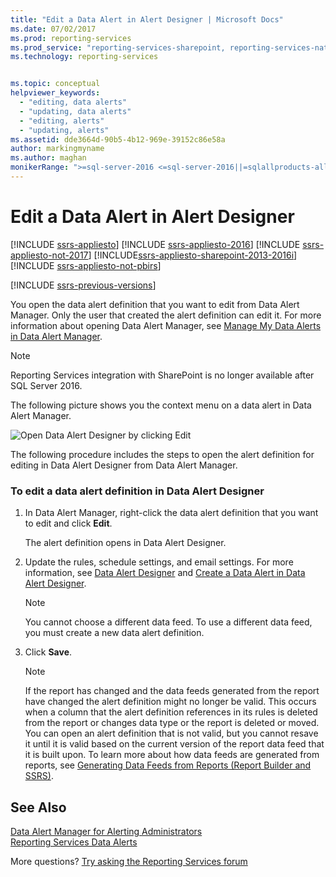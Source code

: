 ```yaml
---
title: "Edit a Data Alert in Alert Designer | Microsoft Docs"
ms.date: 07/02/2017
ms.prod: reporting-services
ms.prod_service: "reporting-services-sharepoint, reporting-services-native"
ms.technology: reporting-services


ms.topic: conceptual
helpviewer_keywords: 
  - "editing, data alerts"
  - "updating, data alerts"
  - "editing, alerts"
  - "updating, alerts"
ms.assetid: dde3664d-90b5-4b12-969e-39152c86e58a
author: markingmyname
ms.author: maghan
monikerRange: ">=sql-server-2016 <=sql-server-2016||=sqlallproducts-allversions"
---
```

# Edit a Data Alert in Alert Designer

[!INCLUDE [ssrs-appliesto](../includes/ssrs-appliesto.md)] [!INCLUDE [ssrs-appliesto-2016](../includes/ssrs-appliesto-2016.md)] [!INCLUDE [ssrs-appliesto-not-2017](../includes/ssrs-appliesto-not-2017.md)] [!INCLUDE[ssrs-appliesto-sharepoint-2013-2016i](../includes/ssrs-appliesto-sharepoint-2013-2016.md)] [!INCLUDE [ssrs-appliesto-not-pbirs](../includes/ssrs-appliesto-not-pbirs.md)]

[!INCLUDE [ssrs-previous-versions](../includes/ssrs-previous-versions.md)]

You open the data alert definition that you want to edit from Data Alert Manager. Only the user that created the alert definition can edit it. For more information about opening Data Alert Manager, see [Manage My Data Alerts in Data Alert Manager](../reporting-services/manage-my-data-alerts-in-data-alert-manager.md).

> [!NOTE]
> Reporting Services integration with SharePoint is no longer available after SQL Server 2016.

 The following picture shows you the context menu on a data alert in Data Alert Manager.  
  
 ![Open Data Alert Designer by clicking Edit](../reporting-services/media/rs-alertmanageriwopendesigner.gif "Open Data Alert Designer by clicking Edit")  
  
 The following procedure includes the steps to open the alert definition for editing in Data Alert Designer from Data Alert Manager.  
  
### To edit a data alert definition in Data Alert Designer  
  
1.  In Data Alert Manager, right-click the data alert definition that you want to edit and click **Edit**.  
  
     The alert definition opens in Data Alert Designer.  
  
2.  Update the rules, schedule settings, and email settings. For more information, see [Data Alert Designer](../reporting-services/data-alert-designer.md) and [Create a Data Alert in Data Alert Designer](../reporting-services/create-a-data-alert-in-data-alert-designer.md).  
  
    > [!NOTE]  
    >  You cannot choose a different data feed. To use a different data feed, you must create a new data alert definition.  
  
3.  Click **Save**.  
  
    > [!NOTE]  
    >  If the report has changed and the data feeds generated from the report have changed the alert definition might no longer be valid. This occurs when a column that the alert definition references in its rules is deleted from the report or changes data type or the report is deleted or moved. You can open an alert definition that is not valid, but you cannot resave it until it is valid based on the current version of the report data feed that it is built upon. To learn more about how data feeds are generated from reports, see [Generating Data Feeds from Reports &#40;Report Builder and SSRS&#41;](../reporting-services/report-builder/generating-data-feeds-from-reports-report-builder-and-ssrs.md).  

## See Also

[Data Alert Manager for Alerting Administrators](../reporting-services/data-alert-manager-for-alerting-administrators.md)   
[Reporting Services Data Alerts](../reporting-services/reporting-services-data-alerts.md)  

More questions? [Try asking the Reporting Services forum](https://go.microsoft.com/fwlink/?LinkId=620231)
